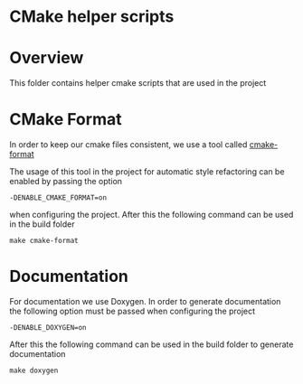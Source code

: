 # CMake helper scripts

# Overview

This folder contains helper cmake scripts that are used in the project

# CMake Format

In order to keep our cmake files consistent, we use a tool called [cmake-format](https://github.com/cheshirekow/cmake_format)

The usage of this tool in the project for automatic style refactoring can be enabled by passing the option
```
-DENABLE_CMAKE_FORMAT=on
```
when configuring the project. After this the following command can be used in the build folder
```
make cmake-format
```

# Documentation

For documentation we use Doxygen. In order to generate documentation the following option must be passed when configuring the project
```
-DENABLE_DOXYGEN=on
```
After this the following command can be used in the build folder to generate documentation
```
make doxygen
```

